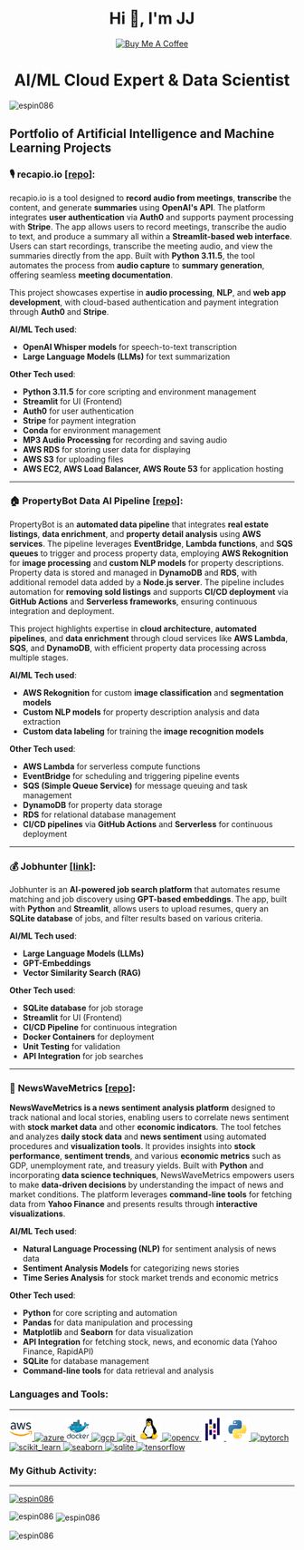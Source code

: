 <h1 align="center">Hi 👋, I'm JJ</h1>
<p align="center">
    <a href="https://buymeacoffee.com/jjespinozag" target="_blank">
        <img src="https://cdn.buymeacoffee.com/buttons/default-orange.png" alt="Buy Me A Coffee" height="41" width="174">
    </a>
</p>
<h1 align="center">AI/ML Cloud Expert & Data Scientist </h1>
<p align="left"> <img src="https://komarev.com/ghpvc/?username=espin086&label=Profile%20views&color=0e75b6&style=flat" alt="espin086" /> </p>

## Portfolio of Artificial Intelligence and Machine Learning Projects

### 🎙️ **recapio.io** [[repo](https://github.com/AI-Solutions-Lab-LLC/recapio.io)]:  
recapio.io is a tool designed to **record audio from meetings**, **transcribe** the content, and generate **summaries** using **OpenAI's API**. The platform integrates **user authentication** via **Auth0** and supports payment processing with **Stripe**. The app allows users to record meetings, transcribe the audio to text, and produce a summary all within a **Streamlit-based web interface**. Users can start recordings, transcribe the meeting audio, and view the summaries directly from the app. Built with **Python 3.11.5**, the tool automates the process from **audio capture** to **summary generation**, offering seamless **meeting documentation**.

This project showcases expertise in **audio processing**, **NLP**, and **web app development**, with cloud-based authentication and payment integration through **Auth0** and **Stripe**.

**AI/ML Tech used**:
- **OpenAI Whisper models** for speech-to-text transcription
- **Large Language Models (LLMs)** for text summarization

**Other Tech used**:
- **Python 3.11.5** for core scripting and environment management
- **Streamlit** for UI (Frontend)
- **Auth0** for user authentication
- **Stripe** for payment integration
- **Conda** for environment management
- **MP3 Audio Processing** for recording and saving audio
- **AWS RDS** for storing user data for displaying
- **AWS S3** for uploading files
- **AWS EC2, AWS Load Balancer, AWS Route 53** for application hosting

---

### 🏠 **PropertyBot Data AI Pipeline** [[repo](https://github.com/propertybot/data-pipeline)]:  
PropertyBot is an **automated data pipeline** that integrates **real estate listings**, **data enrichment**, and **property detail analysis** using **AWS services**. The pipeline leverages **EventBridge**, **Lambda functions**, and **SQS queues** to trigger and process property data, employing **AWS Rekognition** for **image processing** and **custom NLP models** for property descriptions. Property data is stored and managed in **DynamoDB** and **RDS**, with additional remodel data added by a **Node.js server**. The pipeline includes automation for **removing sold listings** and supports **CI/CD deployment** via **GitHub Actions** and **Serverless frameworks**, ensuring continuous integration and deployment.

This project highlights expertise in **cloud architecture**, **automated pipelines**, and **data enrichment** through cloud services like **AWS Lambda**, **SQS**, and **DynamoDB**, with efficient property data processing across multiple stages.

**AI/ML Tech used**:
- **AWS Rekognition** for custom **image classification** and **segmentation models**
- **Custom NLP models** for property description analysis and data extraction
- **Custom data labeling** for training the **image recognition models**

**Other Tech used**:
- **AWS Lambda** for serverless compute functions
- **EventBridge** for scheduling and triggering pipeline events
- **SQS (Simple Queue Service)** for message queuing and task management
- **DynamoDB** for property data storage
- **RDS** for relational database management
- **CI/CD pipelines** via **GitHub Actions** and **Serverless** for continuous deployment

---

### 💰 **Jobhunter** [[link](https://github.com/espin086/GPT-Jobhunter)]:  
Jobhunter is an **AI-powered job search platform** that automates resume matching and job discovery using **GPT-based embeddings**. The app, built with **Python** and **Streamlit**, allows users to upload resumes, query an **SQLite database** of jobs, and filter results based on various criteria. 

**AI/ML Tech used**:
- **Large Language Models (LLMs)**
- **GPT-Embeddings**
- **Vector Similarity Search (RAG)**

**Other Tech used**:
- **SQLite database** for job storage
- **Streamlit** for UI (Frontend)
- **CI/CD Pipeline** for continuous integration
- **Docker Containers** for deployment
- **Unit Testing** for validation
- **API Integration** for job searches

---

### 📰 **NewsWaveMetrics** [[repo](https://github.com/espin086/NewsWaveMetrics)]:  
**NewsWaveMetrics is a news sentiment analysis platform** designed to track national and local stories, enabling users to correlate news sentiment with **stock market data** and other **economic indicators**. The tool fetches and analyzes **daily stock data** and **news sentiment** using automated procedures and **visualization tools**. It provides insights into **stock performance**, **sentiment trends**, and various **economic metrics** such as GDP, unemployment rate, and treasury yields. Built with **Python** and incorporating **data science techniques**, NewsWaveMetrics empowers users to make **data-driven decisions** by understanding the impact of news and market conditions. The platform leverages **command-line tools** for fetching data from **Yahoo Finance** and presents results through **interactive visualizations**.

**AI/ML Tech used**:
- **Natural Language Processing (NLP)** for sentiment analysis of news data
- **Sentiment Analysis Models** for categorizing news stories
- **Time Series Analysis** for stock market trends and economic metrics

**Other Tech used**:
- **Python** for core scripting and automation
- **Pandas** for data manipulation and processing
- **Matplotlib** and **Seaborn** for data visualization
- **API Integration** for fetching stock, news, and economic data (Yahoo Finance, RapidAPI)
- **SQLite** for database management
- **Command-line tools** for data retrieval and analysis

<h3 align="left">Languages and Tools:</h3>

---

<p align="left"> <a href="https://aws.amazon.com" target="_blank" rel="noreferrer"> <img src="https://raw.githubusercontent.com/devicons/devicon/master/icons/amazonwebservices/amazonwebservices-original-wordmark.svg" alt="aws" width="40" height="40"/> </a> <a href="https://azure.microsoft.com/en-in/" target="_blank" rel="noreferrer"> <img src="https://www.vectorlogo.zone/logos/microsoft_azure/microsoft_azure-icon.svg" alt="azure" width="40" height="40"/> </a> <a href="https://www.docker.com/" target="_blank" rel="noreferrer"> <img src="https://raw.githubusercontent.com/devicons/devicon/master/icons/docker/docker-original-wordmark.svg" alt="docker" width="40" height="40"/> </a> <a href="https://cloud.google.com" target="_blank" rel="noreferrer"> <img src="https://www.vectorlogo.zone/logos/google_cloud/google_cloud-icon.svg" alt="gcp" width="40" height="40"/> </a> <a href="https://git-scm.com/" target="_blank" rel="noreferrer"> <img src="https://www.vectorlogo.zone/logos/git-scm/git-scm-icon.svg" alt="git" width="40" height="40"/> </a> <a href="https://www.linux.org/" target="_blank" rel="noreferrer"> <img src="https://raw.githubusercontent.com/devicons/devicon/master/icons/linux/linux-original.svg" alt="linux" width="40" height="40"/> </a> <a href="https://opencv.org/" target="_blank" rel="noreferrer"> <img src="https://www.vectorlogo.zone/logos/opencv/opencv-icon.svg" alt="opencv" width="40" height="40"/> </a> <a href="https://pandas.pydata.org/" target="_blank" rel="noreferrer"> <img src="https://raw.githubusercontent.com/devicons/devicon/2ae2a900d2f041da66e950e4d48052658d850630/icons/pandas/pandas-original.svg" alt="pandas" width="40" height="40"/> </a> <a href="https://www.python.org" target="_blank" rel="noreferrer"> <img src="https://raw.githubusercontent.com/devicons/devicon/master/icons/python/python-original.svg" alt="python" width="40" height="40"/> </a> <a href="https://pytorch.org/" target="_blank" rel="noreferrer"> <img src="https://www.vectorlogo.zone/logos/pytorch/pytorch-icon.svg" alt="pytorch" width="40" height="40"/> </a> <a href="https://scikit-learn.org/" target="_blank" rel="noreferrer"> <img src="https://upload.wikimedia.org/wikipedia/commons/0/05/Scikit_learn_logo_small.svg" alt="scikit_learn" width="40" height="40"/> </a> <a href="https://seaborn.pydata.org/" target="_blank" rel="noreferrer"> <img src="https://seaborn.pydata.org/_images/logo-mark-lightbg.svg" alt="seaborn" width="40" height="40"/> </a> <a href="https://www.sqlite.org/" target="_blank" rel="noreferrer"> <img src="https://www.vectorlogo.zone/logos/sqlite/sqlite-icon.svg" alt="sqlite" width="40" height="40"/> </a> <a href="https://www.tensorflow.org" target="_blank" rel="noreferrer"> <img src="https://www.vectorlogo.zone/logos/tensorflow/tensorflow-icon.svg" alt="tensorflow" width="40" height="40"/> </a> </p>



<h3 align="left">My Github Activity:</h3>

---

<p align="left"> <a href="https://github.com/ryo-ma/github-profile-trophy"><img src="https://github-profile-trophy.vercel.app/?username=espin086" alt="espin086" /></a> </p>

<p align="left">
</p>



<p><img align="left" src="https://github-readme-stats.vercel.app/api/top-langs?username=espin086&show_icons=true&locale=en&layout=compact" alt="espin086" /></p>

<p>&nbsp;<img align="center" src="https://github-readme-stats.vercel.app/api?username=espin086&show_icons=true&locale=en" alt="espin086" /></p>

<p><img align="center" src="https://github-readme-streak-stats.herokuapp.com/?user=espin086&" alt="espin086" /></p>
